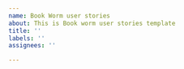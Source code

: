 ```yaml
---
name: Book Worm user stories
about: This is Book worm user stories template
title: ''
labels: ''
assignees: ''

---
```



